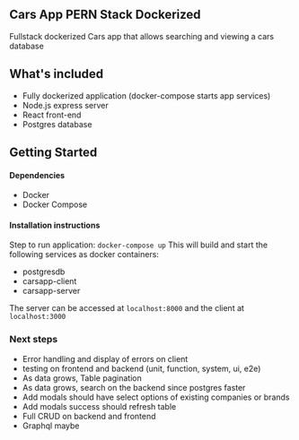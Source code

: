 

Cars App PERN Stack Dockerized
--------------------
Fullstack dockerized Cars app that allows searching and viewing a cars database

What's included
--------------------
- Fully dockerized application (docker-compose starts app services)
- Node.js express server
- React front-end
- Postgres database

Getting Started
--------------------
#### Dependencies
- Docker
- Docker Compose

#### Installation instructions
Step to run application:
`docker-compose up`
This will build and start the following services as docker containers:
- postgresdb
- carsapp-client
- carsapp-server

The server can be accessed at `localhost:8000` and the client at `localhost:3000`

### Next steps
- Error handling and display of errors on client
- testing on frontend and backend (unit, function, system, ui, e2e)
- As data grows, Table pagination
- As data grows, search on the backend since postgres faster
- Add modals should have select options of existing companies or brands
- Add modals success should refresh table
- Full CRUD on backend and frontend
- Graphql maybe